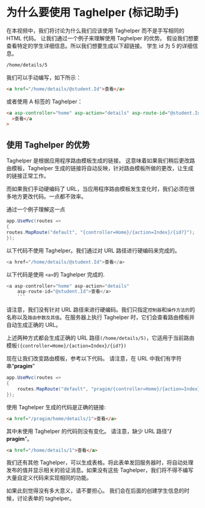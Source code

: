 # 为什么要使用 Taghelper (标记助手)

在本视频中，我们将讨论为什么我们应该使用 Taghelper 而不是手写相同的 HTML 代码。
让我们通过一个例子来理解使用 Taghelper 的优势。
假设我们想要查看特定的学生详细信息。所以我们想要生成以下超链接。
学生 id 为 5 的详细信息。

```html
/home/details/5
```

我们可以手动编写，如下所示：

```html
<a href="/home/details/@student.Id">查看</a>
```

或者使用 A 标签的 Taghelper：

```html
<a asp-controller="home" asp-action="details" asp-route-id="@student.Id"
  >查看</a
>
```

## 使用 Taghelper 的优势

Taghelper 是根据应用程序路由模板生成的链接。 这意味着如果我们稍后更改路由模板，Taghelper 生成的链接将自动反映，针对路由模板所做的更改，让生成的链接正常工作。

而如果我们手动硬编码了 URL，当应用程序路由模板发生变化时，我们必须在很多地方更改代码。一点都不效率。

通过一个例子理解这一点

```csharp
app.UseMvc(routes =>
{
routes.MapRoute("default", "{controller=Home}/{action=Index}/{id?}");
});
```

以下代码不使用 Taghelper。我们通过对 URL 路径进行硬编码来完成的。

```csharp
<a href="/home/details/@student.Id">查看</a>

```

以下代码是使用 `<a>`的 Taghelper 完成的.

````csharp
<a asp-controller="home" asp-action="details"
    asp-route-id="@student.Id">查看</a>
    ```
````

请注意，我们没有针对 URL 路径来进行硬编码。我们只指定`控制器`和`操作方法的`的名称以及`路由参数及其值`。在服务器上执行 Taghelper 时，它们会查看路由模板并自动生成正确的 URL。

上述两种方式都会生成正确的 URL 路径`(/home/details/5)`，它适用于当前路由模板`({controller=Home}/{action=Index}/{id?})`

现在让我们改变路由模板，参考以下代码。
请注意，在 URL 中我们有字符串“**pragim**”

```csharp
app.UseMvc(routes =>
{
    routes.MapRoute("default", "pragim/{controller=Home}/{action=Index}/{id?}");
});
```

使用 Taghelper 生成的代码是正确的链接:

```html
<a href="/pragim/home/details/1">查看</a>
```

其中未使用 Taghelper 的代码则没有变化。
请注意，缺少 URL 路径“**/ pragim**”。

```html
<a href="/home/details/1">查看</a>
```

我们还有其他 Taghelper，可以生成表格。将此表单发回服务器时，将自动处理发布的值并显示相关的验证消息。如果没有这些 Taghelper，我们将不得不编写大量自定义代码来实现相同的功能。

如果此刻觉得没有多大意义，请不要担心。 我们会在后面的创建学生信息的时候，讨论表单的 taghelper。
